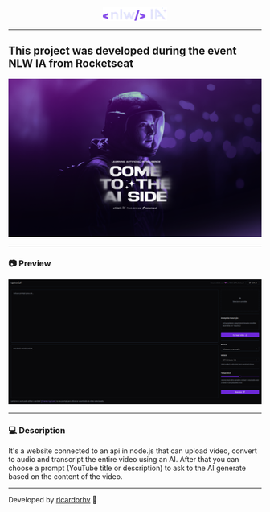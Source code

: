 <p align="center">
  <img src="./.github/logo.png">
</p>

<hr>

## This project was developed during the event NLW IA from Rocketseat

<img src="./.github/capa.png">

---

### 📷 Preview

<img src="./.github/preview.png">

---

### 💻 Description

It's a website connected to an api in node.js that can upload video, convert to audio and transcript the entire video using an AI. After that you can choose a prompt (YouTube title or description) to ask to the AI generate based on the content of the video.

---

Developed by [ricardorhv](https://github.com/ricardorhv) 👋
